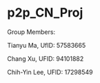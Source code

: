 # p2p_CN_Proj
Group Members:

Tianyu Ma, UfID: 57583665

Chang Xu, UFID: 94101882

Chih-Yin Lee, UFID: 17298549